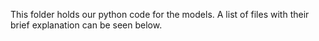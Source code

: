 This folder holds our python code for the models. A list of files with their brief explanation can be seen below.
